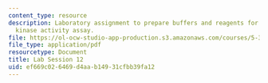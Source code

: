 ```yaml
---
content_type: resource
description: Laboratory assignment to prepare buffers and reagents for the coupled
  kinase activity assay.
file: https://ol-ocw-studio-app-production.s3.amazonaws.com/courses/5-36-biochemistry-laboratory-spring-2009/ef669c026469d4aab14931cfbb39fa12_ses12.pdf
file_type: application/pdf
resourcetype: Document
title: Lab Session 12
uid: ef669c02-6469-d4aa-b149-31cfbb39fa12
---
```

